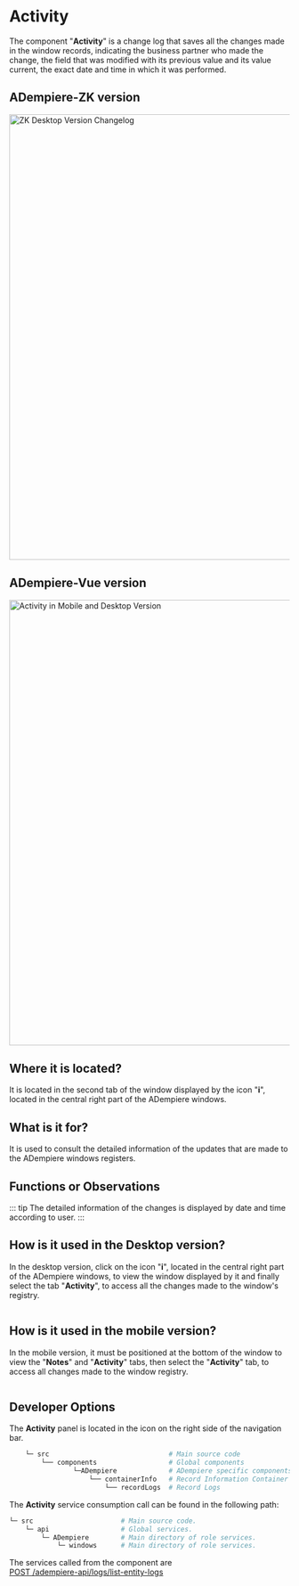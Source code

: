 # Activity

The component "**Activity**" is a change log that saves all the changes made in the window records, indicating the business partner who made the change, the field that was modified with its previous value and its value current, the exact date and time in which it was performed.

## ADempiere-ZK version

<img :src="$withBase('/images/components/activity/zk-desktop-version-activity.png')" alt="ZK Desktop Version Changelog" width="800px">

## ADempiere-Vue version

<img :src="$withBase('/images/components/activity/ui-version-activity.png')" alt="Activity in Mobile and Desktop Version" width="800px">

## Where it is located?

It is located in the second tab of the window displayed by the icon "**i**", located in the central right part of the ADempiere windows.

## What is it for?

It is used to consult the detailed information of the updates that are made to the ADempiere windows registers.

## Functions or Observations

::: tip
The detailed information of the changes is displayed by date and time according to user.
:::

## How is it used in the Desktop version?

In the desktop version, click on the icon "**i**", located in the central right part of the ADempiere windows, to view the window displayed by it and finally select the tab "**Activity**", to access all the changes made to the window's registry.

<img :src="$withBase('/images/components/activity/how-to-use-it-in-the-desktop-version.gif')" />

## How is it used in the mobile version?

In the mobile version, it must be positioned at the bottom of the window to view the "**Notes**" and "**Activity**" tabs, then select the "**Activity**" tab, to access all changes made to the window registry.

<img :src="$withBase('/images/components/activity/how-to-use-it-in-the-mobile-version.gif')" />

## Developer Options

The **Activity** panel is located in the icon on the right side of the navigation bar.

```bash
    └─ src                              # Main source code
        └── components                  # Global components
                └─ADempiere             # ADempiere specific components
                    └── containerInfo   # Record Information Container
                        └── recordLogs  # Record Logs
```

The **Activity** service consumption call can be found in the following path:

```bash
└─ src                      # Main source code.
    └─ api                  # Global services.
        └─ ADempiere        # Main directory of role services.
            └─ windows      # Main directory of role services.
```
The services called from the component are <br>
[POST /adempiere-api/logs/list-entity-logs](https://adempiere.github.io/proxy-adempiere-api/guide/default-modules/adempiere-api/user-log.html#post-adempiere-api-logs-list-entity-logs)